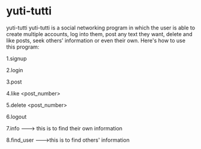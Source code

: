 # yuti-tutti
yuti-tutti
yuti-tutti is a social networking program in which the user is able to create multiple accounts, log into them, post any text they want,
delete and like posts, seek others' information or even their own.
Here's how to use this program:

1.signup <username> <password>
  
2.login <username> <password>
  
3.post <text>
  
4.like <username> <post_number>
  
5.delete <post_number>
  
6.logout <username>
  
7.info ---> this is to find their own information
  
8.find_user <username> --->this is to find others' information
